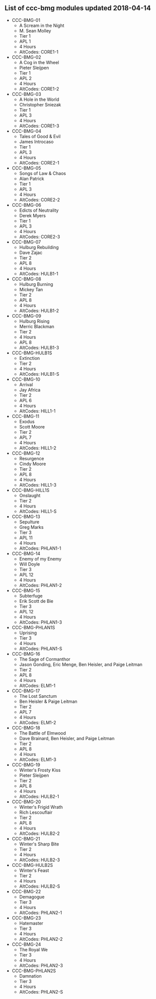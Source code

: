 ## List of ccc-bmg modules updated 2018-04-14 
* CCC-BMG-01
  * A Scream in the Night
  * M. Sean Molley
  * Tier 1
  * APL 1
  * 4 Hours
  * AltCodes: CORE1-1
* CCC-BMG-02
  * A Cog in the Wheel
  * Pieter Sleijpen
  * Tier 1
  * APL 2
  * 4 Hours
  * AltCodes: CORE1-2
* CCC-BMG-03
  * A Hole in the World
  * Christopher Sniezak
  * Tier 1
  * APL 3
  * 4 Hours
  * AltCodes: CORE1-3
* CCC-BMG-04
  * Tales of Good & Evil
  * James Introcaso
  * Tier 1
  * APL 3
  * 4 Hours
  * AltCodes: CORE2-1
* CCC-BMG-05
  * Songs of Law & Chaos
  * Alan Patrick
  * Tier 1
  * APL 3
  * 4 Hours
  * AltCodes: CORE2-2
* CCC-BMG-06
  * Edicts of Neutrality
  * Derek Myers
  * Tier 1
  * APL 3
  * 4 Hours
  * AltCodes: CORE2-3
* CCC-BMG-07
  * Hulburg Rebuilding
  * Dave Zajac
  * Tier 2
  * APL 8
  * 4 Hours
  * AltCodes: HULB1-1
* CCC-BMG-08
  * Hulburg Burning
  * Mickey Tan
  * Tier 2
  * APL 8
  * 4 Hours
  * AltCodes: HULB1-2
* CCC-BMG-09
  * Hulburg Rising
  * Merric Blackman
  * Tier 2
  * 4 Hours
  * APL 8
  * AltCodes: HULB1-3
* CCC-BMG-HULB1S
  * Extinction
  * Tier 2
  * 4 Hours
  * AltCodes: HULB1-S
* CCC-BMG-10
  * Arrival
  * Jay Africa
  * Tier 2
  * APL 6
  * 4 Hours
  * AltCodes: HILL1-1
* CCC-BMG-11
  * Exodus
  * Scott Moore
  * Tier 2
  * APL 7
  * 4 Hours
  * AltCodes: HILL1-2
* CCC-BMG-12
  * Resurgence
  * Cindy Moore
  * Tier 2
  * APL 8
  * 4 Hours
  * AltCodes: HILL1-3
* CCC-BMG-HILL1S
  * Onslaught
  * Tier 2
  * 4 Hours
  * AltCodes: HILL1-S
* CCC-BMG-13
  * Sepulture
  * Greg Marks
  * Tier 3
  * APL 11
  * 4 Hours
  * AltCodes: PHLAN1-1
* CCC-BMG-14
  * Enemy of my Enemy
  * Will Doyle
  * Tier 3
  * APL 12
  * 4 Hours
  * AltCodes: PHLAN1-2
* CCC-BMG-15
  * Subterfuge
  * Erik Scott de Bie
  * Tier 3
  * APL 12
  * 4 Hours
  * AltCodes: PHLAN1-3
* CCC-BMG-PHLAN1S
  * Uprising
  * Tier 3
  * 4 Hours
  * AltCodes: PHLAN1-S
* CCC-BMG-16
  * The Sage of Cormanthor
  * Jason Gonding, Eric Menge, Ben Heisler, and Paige Leitman
  * Tier 2
  * APL 8
  * 4 Hours
  * AltCodes: ELM1-1
* CCC-BMG-17
  * The Lost Sanctum
  * Ben Heisler & Paige Leitman
  * Tier 2
  * APL 7
  * 4 Hours
  * AltCodes: ELM1-2
* CCC-BMG-18
  * The Battle of Elmwood
  * Dave Brainard, Ben Heisler, and Paige Leitman
  * Tier 2
  * APL 8
  * 4 Hours
  * AltCodes: ELM1-3
* CCC-BMG-19
  * Winter's Frosty Kiss
  * Pieter Sleijpen
  * Tier 2
  * APL 8
  * 4 Hours
  * AltCodes: HULB2-1
* CCC-BMG-20
  * Winter's Frigid Wrath
  * Rich Lescouflair
  * Tier 2
  * APL 8
  * 4 Hours
  * AltCodes: HULB2-2
* CCC-BMG-21
  * Winter's Sharp Bite
  * Tier 2
  * 4 Hours
  * AltCodes: HULB2-3
* CCC-BMG-HULB2S
  * Winter's Feast
  * Tier 2
  * 4 Hours
  * AltCodes: HULB2-S
* CCC-BMG-22
  * Demagogue
  * Tier 3
  * 4 Hours
  * AltCodes: PHLAN2-1
* CCC-BMG-23
  * Hatemaster
  * Tier 3
  * 4 Hours
  * AltCodes: PHLAN2-2
* CCC-BMG-24
  * The Royal We
  * Tier 3
  * 4 Hours
  * AltCodes: PHLAN2-3
* CCC-BMG-PHLAN2S
  * Damnation
  * Tier 3
  * 4 Hours
  * AltCodes: PHLAN2-S
